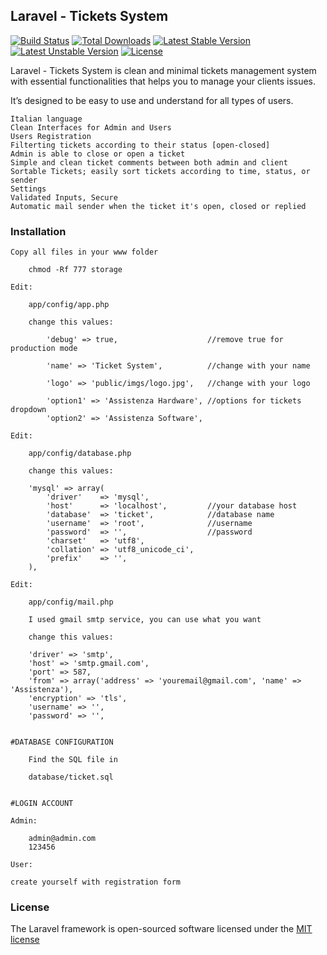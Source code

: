 ## Laravel - Tickets System

[![Build Status](https://travis-ci.org/laravel/framework.svg)](https://travis-ci.org/laravel/framework)
[![Total Downloads](https://poser.pugx.org/laravel/framework/downloads.svg)](https://packagist.org/packages/laravel/framework)
[![Latest Stable Version](https://poser.pugx.org/laravel/framework/v/stable.svg)](https://packagist.org/packages/laravel/framework)
[![Latest Unstable Version](https://poser.pugx.org/laravel/framework/v/unstable.svg)](https://packagist.org/packages/laravel/framework)
[![License](https://poser.pugx.org/laravel/framework/license.svg)](https://packagist.org/packages/laravel/framework)

Laravel - Tickets System is clean and minimal tickets management system with essential functionalities that helps you to manage your clients issues.

It’s designed to be easy to use and understand for all types of users.

	Italian language
    Clean Interfaces for Admin and Users
    Users Registration
    Filterting tickets according to their status [open-closed]
    Admin is able to close or open a ticket
    Simple and clean ticket comments between both admin and client
    Sortable Tickets; easily sort tickets according to time, status, or sender
    Settings
    Validated Inputs, Secure
    Automatic mail sender when the ticket it's open, closed or replied


### Installation

	Copy all files in your www folder

		chmod -Rf 777 storage
	
	Edit:
		
		app/config/app.php

		change this values:

			'debug' => true, 					//remove true for production mode

			'name' => 'Ticket System',   		//change with your name

			'logo' => 'public/imgs/logo.jpg',	//change with your logo

			'option1' => 'Assistenza Hardware', //options for tickets dropdown
			'option2' => 'Assistenza Software',

	Edit:

		app/config/database.php

		change this values:

		'mysql' => array(
			'driver'    => 'mysql',
			'host'      => 'localhost',  		//your database host
			'database'  => 'ticket',			//database name
			'username'  => 'root',				//username
			'password'  => '',					//password
			'charset'   => 'utf8',
			'collation' => 'utf8_unicode_ci',
			'prefix'    => '',
		),

	Edit:

		app/config/mail.php

		I used gmail smtp service, you can use what you want
		
		change this values:

		'driver' => 'smtp',
		'host' => 'smtp.gmail.com',
		'port' => 587,
		'from' => array('address' => 'youremail@gmail.com', 'name' => 'Assistenza'),
		'encryption' => 'tls',
		'username' => '',
		'password' => '',


	#DATABASE CONFIGURATION

		Find the SQL file in 
		
		database/ticket.sql


	#LOGIN ACCOUNT

	Admin:

		admin@admin.com
		123456

	User:

	create yourself with registration form



### License

The Laravel framework is open-sourced software licensed under the [MIT license](http://opensource.org/licenses/MIT)
